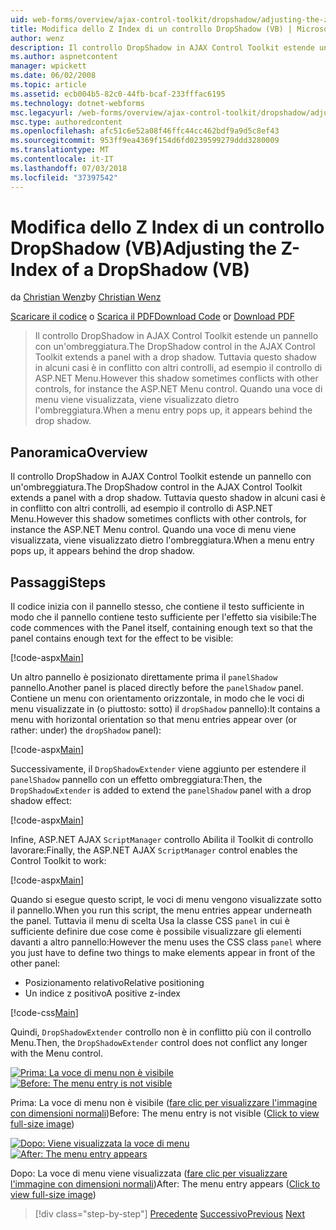 ```yaml
---
uid: web-forms/overview/ajax-control-toolkit/dropshadow/adjusting-the-z-index-of-a-dropshadow-vb
title: Modifica dello Z Index di un controllo DropShadow (VB) | Microsoft Docs
author: wenz
description: Il controllo DropShadow in AJAX Control Toolkit estende un pannello con un'ombreggiatura. Tuttavia questo shadow in alcuni casi è in conflitto con altri controlli, di programma...
ms.author: aspnetcontent
manager: wpickett
ms.date: 06/02/2008
ms.topic: article
ms.assetid: ecb004b5-82c0-44fb-bcaf-233fffac6195
ms.technology: dotnet-webforms
msc.legacyurl: /web-forms/overview/ajax-control-toolkit/dropshadow/adjusting-the-z-index-of-a-dropshadow-vb
msc.type: authoredcontent
ms.openlocfilehash: afc51c6e52a08f46ffc44cc462bdf9a9d5c8ef43
ms.sourcegitcommit: 953ff9ea4369f154d6fd0239599279ddd3280009
ms.translationtype: MT
ms.contentlocale: it-IT
ms.lasthandoff: 07/03/2018
ms.locfileid: "37397542"
---
```

<a name="adjusting-the-z-index-of-a-dropshadow-vb"></a><span data-ttu-id="00ef6-104">Modifica dello Z Index di un controllo DropShadow (VB)</span><span class="sxs-lookup"><span data-stu-id="00ef6-104">Adjusting the Z-Index of a DropShadow (VB)</span></span>
====================
<span data-ttu-id="00ef6-105">da [Christian Wenz](https://github.com/wenz)</span><span class="sxs-lookup"><span data-stu-id="00ef6-105">by [Christian Wenz](https://github.com/wenz)</span></span>

<span data-ttu-id="00ef6-106">[Scaricare il codice](http://download.microsoft.com/download/5/1/6/51652a81-500b-4f6b-88d3-617103e7941e/DropShadow1.vb.zip) o [Scarica il PDF](http://download.microsoft.com/download/b/6/a/b6ae89ee-df69-4c87-9bfb-ad1eb2b23373/dropshadow1VB.pdf)</span><span class="sxs-lookup"><span data-stu-id="00ef6-106">[Download Code](http://download.microsoft.com/download/5/1/6/51652a81-500b-4f6b-88d3-617103e7941e/DropShadow1.vb.zip) or [Download PDF](http://download.microsoft.com/download/b/6/a/b6ae89ee-df69-4c87-9bfb-ad1eb2b23373/dropshadow1VB.pdf)</span></span>

> <span data-ttu-id="00ef6-107">Il controllo DropShadow in AJAX Control Toolkit estende un pannello con un'ombreggiatura.</span><span class="sxs-lookup"><span data-stu-id="00ef6-107">The DropShadow control in the AJAX Control Toolkit extends a panel with a drop shadow.</span></span> <span data-ttu-id="00ef6-108">Tuttavia questo shadow in alcuni casi è in conflitto con altri controlli, ad esempio il controllo di ASP.NET Menu.</span><span class="sxs-lookup"><span data-stu-id="00ef6-108">However this shadow sometimes conflicts with other controls, for instance the ASP.NET Menu control.</span></span> <span data-ttu-id="00ef6-109">Quando una voce di menu viene visualizzata, viene visualizzato dietro l'ombreggiatura.</span><span class="sxs-lookup"><span data-stu-id="00ef6-109">When a menu entry pops up, it appears behind the drop shadow.</span></span>


## <a name="overview"></a><span data-ttu-id="00ef6-110">Panoramica</span><span class="sxs-lookup"><span data-stu-id="00ef6-110">Overview</span></span>

<span data-ttu-id="00ef6-111">Il controllo DropShadow in AJAX Control Toolkit estende un pannello con un'ombreggiatura.</span><span class="sxs-lookup"><span data-stu-id="00ef6-111">The DropShadow control in the AJAX Control Toolkit extends a panel with a drop shadow.</span></span> <span data-ttu-id="00ef6-112">Tuttavia questo shadow in alcuni casi è in conflitto con altri controlli, ad esempio il controllo di ASP.NET Menu.</span><span class="sxs-lookup"><span data-stu-id="00ef6-112">However this shadow sometimes conflicts with other controls, for instance the ASP.NET Menu control.</span></span> <span data-ttu-id="00ef6-113">Quando una voce di menu viene visualizzata, viene visualizzato dietro l'ombreggiatura.</span><span class="sxs-lookup"><span data-stu-id="00ef6-113">When a menu entry pops up, it appears behind the drop shadow.</span></span>

## <a name="steps"></a><span data-ttu-id="00ef6-114">Passaggi</span><span class="sxs-lookup"><span data-stu-id="00ef6-114">Steps</span></span>

<span data-ttu-id="00ef6-115">Il codice inizia con il pannello stesso, che contiene il testo sufficiente in modo che il pannello contiene testo sufficiente per l'effetto sia visibile:</span><span class="sxs-lookup"><span data-stu-id="00ef6-115">The code commences with the Panel itself, containing enough text so that the panel contains enough text for the effect to be visible:</span></span>

[!code-aspx[Main](adjusting-the-z-index-of-a-dropshadow-vb/samples/sample1.aspx)]

<span data-ttu-id="00ef6-116">Un altro pannello è posizionato direttamente prima il `panelShadow` pannello.</span><span class="sxs-lookup"><span data-stu-id="00ef6-116">Another panel is placed directly before the `panelShadow` panel.</span></span> <span data-ttu-id="00ef6-117">Contiene un menu con orientamento orizzontale, in modo che le voci di menu visualizzate in (o piuttosto: sotto) il `dropShadow` pannello):</span><span class="sxs-lookup"><span data-stu-id="00ef6-117">It contains a menu with horizontal orientation so that menu entries appear over (or rather: under) the `dropShadow` panel):</span></span>

[!code-aspx[Main](adjusting-the-z-index-of-a-dropshadow-vb/samples/sample2.aspx)]

<span data-ttu-id="00ef6-118">Successivamente, il `DropShadowExtender` viene aggiunto per estendere il `panelShadow` pannello con un effetto ombreggiatura:</span><span class="sxs-lookup"><span data-stu-id="00ef6-118">Then, the `DropShadowExtender` is added to extend the `panelShadow` panel with a drop shadow effect:</span></span>

[!code-aspx[Main](adjusting-the-z-index-of-a-dropshadow-vb/samples/sample3.aspx)]

<span data-ttu-id="00ef6-119">Infine, ASP.NET AJAX `ScriptManager` controllo Abilita il Toolkit di controllo lavorare:</span><span class="sxs-lookup"><span data-stu-id="00ef6-119">Finally, the ASP.NET AJAX `ScriptManager` control enables the Control Toolkit to work:</span></span>

[!code-aspx[Main](adjusting-the-z-index-of-a-dropshadow-vb/samples/sample4.aspx)]

<span data-ttu-id="00ef6-120">Quando si esegue questo script, le voci di menu vengono visualizzate sotto il pannello.</span><span class="sxs-lookup"><span data-stu-id="00ef6-120">When you run this script, the menu entries appear underneath the panel.</span></span> <span data-ttu-id="00ef6-121">Tuttavia il menu di scelta Usa la classe CSS `panel` in cui è sufficiente definire due cose come è possibile visualizzare gli elementi davanti a altro pannello:</span><span class="sxs-lookup"><span data-stu-id="00ef6-121">However the menu uses the CSS class `panel` where you just have to define two things to make elements appear in front of the other panel:</span></span>

- <span data-ttu-id="00ef6-122">Posizionamento relativo</span><span class="sxs-lookup"><span data-stu-id="00ef6-122">Relative positioning</span></span>
- <span data-ttu-id="00ef6-123">Un indice z positivo</span><span class="sxs-lookup"><span data-stu-id="00ef6-123">A positive z-index</span></span>

[!code-css[Main](adjusting-the-z-index-of-a-dropshadow-vb/samples/sample5.css)]

<span data-ttu-id="00ef6-124">Quindi, `DropShadowExtender` controllo non è in conflitto più con il controllo Menu.</span><span class="sxs-lookup"><span data-stu-id="00ef6-124">Then, the `DropShadowExtender` control does not conflict any longer with the Menu control.</span></span>


<span data-ttu-id="00ef6-125">[![Prima: La voce di menu non è visibile](adjusting-the-z-index-of-a-dropshadow-vb/_static/image2.png)](adjusting-the-z-index-of-a-dropshadow-vb/_static/image1.png)</span><span class="sxs-lookup"><span data-stu-id="00ef6-125">[![Before: The menu entry is not visible](adjusting-the-z-index-of-a-dropshadow-vb/_static/image2.png)](adjusting-the-z-index-of-a-dropshadow-vb/_static/image1.png)</span></span>

<span data-ttu-id="00ef6-126">Prima: La voce di menu non è visibile ([fare clic per visualizzare l'immagine con dimensioni normali](adjusting-the-z-index-of-a-dropshadow-vb/_static/image3.png))</span><span class="sxs-lookup"><span data-stu-id="00ef6-126">Before: The menu entry is not visible ([Click to view full-size image](adjusting-the-z-index-of-a-dropshadow-vb/_static/image3.png))</span></span>


<span data-ttu-id="00ef6-127">[![Dopo: Viene visualizzata la voce di menu](adjusting-the-z-index-of-a-dropshadow-vb/_static/image5.png)](adjusting-the-z-index-of-a-dropshadow-vb/_static/image4.png)</span><span class="sxs-lookup"><span data-stu-id="00ef6-127">[![After: The menu entry appears](adjusting-the-z-index-of-a-dropshadow-vb/_static/image5.png)](adjusting-the-z-index-of-a-dropshadow-vb/_static/image4.png)</span></span>

<span data-ttu-id="00ef6-128">Dopo: La voce di menu viene visualizzata ([fare clic per visualizzare l'immagine con dimensioni normali](adjusting-the-z-index-of-a-dropshadow-vb/_static/image6.png))</span><span class="sxs-lookup"><span data-stu-id="00ef6-128">After: The menu entry appears ([Click to view full-size image](adjusting-the-z-index-of-a-dropshadow-vb/_static/image6.png))</span></span>

> [!div class="step-by-step"]
> <span data-ttu-id="00ef6-129">[Precedente](manipulating-dropshadow-properties-from-client-code-cs.md)
> [Successivo](manipulating-dropshadow-properties-from-client-code-vb.md)</span><span class="sxs-lookup"><span data-stu-id="00ef6-129">[Previous](manipulating-dropshadow-properties-from-client-code-cs.md)
[Next](manipulating-dropshadow-properties-from-client-code-vb.md)</span></span>
